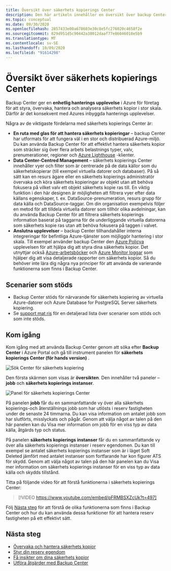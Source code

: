 ```yaml
---
title: Översikt över säkerhets kopierings Center
description: Den här artikeln innehåller en översikt över backup Center för Azure.
ms.topic: conceptual
ms.date: 09/30/2020
ms.openlocfilehash: 2857433e00a678603e30c8e5fc276020c4658f2e
ms.sourcegitcommit: 829d951d5c90442a38012daaf77e86046018e5b9
ms.translationtype: MT
ms.contentlocale: sv-SE
ms.lasthandoff: 10/09/2020
ms.locfileid: "91614298"
---
```

# <a name="overview-of-backup-center"></a>Översikt över säkerhets kopierings Center

Backup Center ger en **enhetlig hanterings upplevelse** i Azure för företag för att styra, övervaka, hantera och analysera säkerhets kopior i stor skala. Därför är det konsekvent med Azures inbyggda hanterings upplevelser.

Några av de viktigaste fördelarna med säkerhets kopierings Center är:

* **En ruta med glas för att hantera säkerhets kopieringar** – backup Center har utformats för att fungera väl i en stor och distribuerad Azure-miljö. Du kan använda Backup Center för att effektivt hantera säkerhets kopior som sträcker sig över flera arbets belastnings typer, valv, prenumerationer, regioner och [Azure Lighthouse](https://docs.microsoft.com/azure/lighthouse/overview) -klienter.
* **Data Center-Centred Management** – säkerhets kopierings Center innehåller vyer och filter som är centrerade på de data källor som du säkerhetskopierar (till exempel virtuella datorer och databaser). På så sätt kan en resurs ägare eller en säkerhets kopierings administratör övervaka och köra säkerhets kopieringar av objekt utan att behöva fokusera på vilket valv ett objekt säkerhets kopie ras till. En viktig funktion i den här designen är möjligheten att filtrera vyer efter data källans egenskaper, t. ex. DataSource-prenumeration, resurs grupp för data källa och DataSource-taggar. Om din organisation exempelvis följer en metod för att tilldela virtuella datorer som tillhör olika avdelningar, kan du använda Backup Center för att filtrera säkerhets kopierings information baserat på taggarna för de underliggande virtuella datorerna som säkerhets kopie ras utan att behöva fokusera på taggen i valvet.
* **Anslutna upplevelser** – backup Center tillhandahåller interna integreringar för befintliga Azure-tjänster som möjliggör hantering i stor skala. Till exempel använder backup Center den [Azure Policya](https://docs.microsoft.com/azure/governance/policy/overview) upplevelsen för att hjälpa dig att styra dina säkerhets kopior. Det utnyttjar också [Azure-arbetsböcker](https://docs.microsoft.com/azure/azure-monitor/platform/workbooks-overview) och [Azure Monitor loggar](https://docs.microsoft.com/azure/azure-monitor/platform/data-platform-logs) som hjälper dig att visa detaljerade rapporter om säkerhets kopior. Så du behöver inte lära dig några nya principer för att använda de varierande funktionerna som finns i Backup Center.

## <a name="supported-scenarios"></a>Scenarier som stöds

* Backup Center stöds för närvarande för säkerhets kopiering av virtuella Azure-datorer och Azure Database for PostgreSQL Server säkerhets kopiering.
* Se [support mat ris](backup-center-support-matrix.md) för en detaljerad lista över scenarier som stöds och som inte stöds.

## <a name="get-started"></a>Kom igång

Kom igång med att använda Backup Center genom att söka efter **Backup Center** i Azure Portal och gå till instrument panelen för **säkerhets kopierings Center (för hands version)** .

![Sök Center för säkerhets kopiering](./media/backup-center-overview/backup-center-search.png)

Den första skärmen som visas är **översikten**. Den innehåller två paneler – **jobb** och **säkerhets kopierings instanser**.

![Panel för säkerhets kopierings Center](./media/backup-center-overview/backup-center-overview-widgets.png)

På panelen **jobb** får du en sammanfattande vy över alla säkerhets kopierings-och återställnings jobb som har utlösts i reserv fastigheten under de senaste 24 timmarna. Du kan visa information om antalet jobb som har slutförts, misslyckats och pågår. Genom att välja något av talen på den här panelen kan du Visa mer information om jobb för en viss typ av data källa, åtgärds typ och status.

På panelen **säkerhets kopierings instanser** får du en sammanfattande vy över alla säkerhets kopierings instanser i reserv egendomen. Du kan till exempel se antalet säkerhets kopierings instanser som är i läget Soft Deleted jämfört med antalet instanser som fortfarande har kon figurer ATS för skydd. Genom att välja något av talen på den här panelen kan du Visa mer information om säkerhets kopierings instanser för en viss typ av data källa och skydds tillstånd.

Titta på följande video för att förstå funktionerna i säkerhets kopierings Center:

> [!VIDEO https://www.youtube.com/embed/pFRMBSXZcUk?t=497]

Följ [Nästa steg](#next-steps) för att förstå de olika funktionerna som finns i Backup Center och hur du kan använda dessa funktioner för att hantera reserv fastigheten på ett effektivt sätt.

## <a name="next-steps"></a>Nästa steg

* [Övervaka och hantera säkerhets kopior](backup-center-monitor-operate.md)
* [Styr din reserv egendom](backup-center-govern-environment.md)
* [Få insikter om dina säkerhets kopior](backup-center-obtain-insights.md)
* [Utföra åtgärder med Backup Center](backup-center-actions.md)
